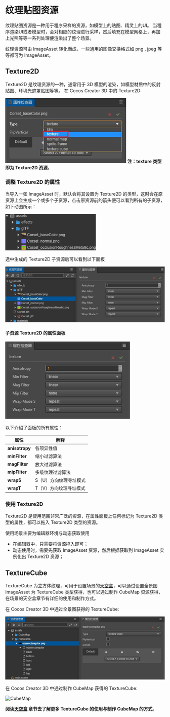 # 纹理贴图资源

纹理贴图资源是一种用于程序采样的资源，如模型上的贴图、精灵上的UI。
当程序渲染UI或者模型时，会对相应的纹理进行采样，然后填充在模型网格上，再加上光照等等一系列处理便渲染出了整个场景。

纹理资源可由 ImageAsset 转化而成，一些通用的图像交换格式如 png , jpeg 等等都可为 ImageAsset。

## Texture2D

Texture2D 是纹理资源的一种，通常用于 3D 模型的渲染，如模型材质中的反射贴图、环境光遮罩贴图等等。
在 Cocos Creator 3D 中的 Texture2D:

![Texture2D](texture/Texture2D.jpg)
**注：texture 类型即为 Texture2D 资源**。

### 调整 Texture2D 的属性

当导入一张 ImageAsset 时，默认会将其设置为 Texture2D 的类型，这时会在原资源上会生成一个或多个子资源，点击原资源前的箭头便可以看到所有的子资源，如下动图所示：

![查看子资源](texture/SubAssets.gif)

选中生成的 Texture2D 子资源后可以看到以下面板

![ Texture2D 子资源](texture/Texture2DPanel.jpg)

#### 子资源 Texture2D 的属性面板

![ Texture2D 属性面板](texture/Texture2DDetail.jpg)

以下介绍了面板的所有属性：

属性 | 解释
---|---
**anisotropy** | 各项异性值
**minFilter** | 缩小过滤算法
**magFilter** | 放大过滤算法
**mipFilter** | 多级纹理过滤算法
**wrapS** | S（U）方向纹理寻址模式
**wrapT** | T（V）方向纹理寻址模式

### 使用 Texture2D

Texture2D 是使用范围非常广泛的资源，在属性面板上任何标记为 Texture2D 类型的属性，都可以拖入 Texture2D 类型的资源。

使用场景主要为编辑器环境与动态获取使用

- 在编辑器中，只需要将资源拖入即可；
- 动态使用时，需要先获取 ImageAsset 资源，然后根据获取到 ImageAsset 实例化出 Texture2D 资源；

## TextureCube

TextureCube 为立方体纹理，可用于设置场景的[天空盒](../concepts/scene/skybox.md)，可以通过设置全景图 ImageAsset 为 TextureCube 类型获得，也可以通过制作 CubeMap 资源获得，在场景的天空盒章节有详细的使用和制作方式。

在 Cocos Creator 3D 中通过全景图获得的 TextureCube:

![全景图](texture/Panorama.jpg)

在 Cocos Creator 3D 中通过制作 CubeMap 获得的 TextureCube:

![CubeMap](../concepts/scene/skybox/Cubemap.jpg)

**阅读[天空盒](../concepts/scene/skybox.md) 章节去了解更多 TextureCube 的使用与制作 CubeMap 的方式**。
